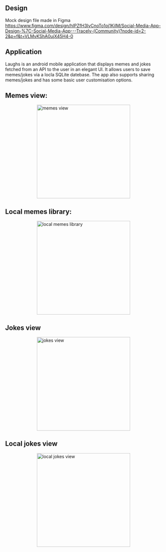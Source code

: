 ## Design
Mock design file made in Figma https://www.figma.com/design/hIPZfH3IvCnoTo1oj1KiIM/Social-Media-App-Design-%7C-Social-Media-App---Tracely-(Community)?node-id=2-2&p=f&t=VLMvKShA0ujX45H4-0

## Application
Laughs is an android mobile application that displays memes and jokes fetched from an API to the user in an elegant UI. It allows users to save memes/jokes via a locla SQLite datebase. The app also supports sharing memes/jokes and has some basic user customisation options.
## Memes view:
<img src="https://github.com/user-attachments/assets/c73b12aa-4f42-4530-b25f-c82ec2bdc444" 
     alt="memes view" 
     style="width: 300px; height: auto; display: block; margin: 0 auto;" />
## Local memes library:
<img src="https://github.com/user-attachments/assets/bef3dbde-a1a3-4526-9d6e-fdf3a68a92ae" 
     alt="local memes library" 
     style="width: 300px; height: auto; display: block; margin: 0 auto;" />
## Jokes view
<img src="https://github.com/user-attachments/assets/6a04a746-13fd-439a-9a14-eca5e190b913" 
     alt="jokes view" 
     style="width: 300px; height: auto; display: block; margin: 0 auto;" />
## Local jokes view
<img src="https://github.com/user-attachments/assets/8cd17f14-92d4-4228-bad0-ed8e0272b3c3" 
     alt="local jokes view" 
     style="width: 300px; height: auto; display: block; margin: 0 auto;" />
